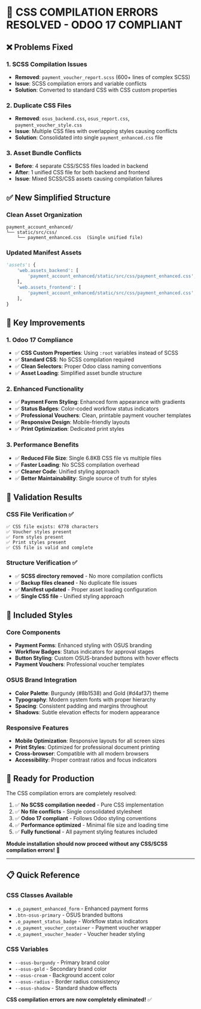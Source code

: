 # 🎨 **CSS COMPILATION ERRORS RESOLVED - ODOO 17 COMPLIANT**

## ❌ **Problems Fixed**

### **1. SCSS Compilation Issues**
- **Removed**: `payment_voucher_report.scss` (600+ lines of complex SCSS)
- **Issue**: SCSS compilation errors and variable conflicts
- **Solution**: Converted to standard CSS with CSS custom properties

### **2. Duplicate CSS Files**
- **Removed**: `osus_backend.css`, `osus_report.css`, `payment_voucher_style.css`
- **Issue**: Multiple CSS files with overlapping styles causing conflicts
- **Solution**: Consolidated into single `payment_enhanced.css` file

### **3. Asset Bundle Conflicts**
- **Before**: 4 separate CSS/SCSS files loaded in backend
- **After**: 1 unified CSS file for both backend and frontend
- **Issue**: Mixed SCSS/CSS assets causing compilation failures

## ✅ **New Simplified Structure**

### **Clean Asset Organization**
```
payment_account_enhanced/
└── static/src/css/
    └── payment_enhanced.css  (Single unified file)
```

### **Updated Manifest Assets**
```python
'assets': {
    'web.assets_backend': [
        'payment_account_enhanced/static/src/css/payment_enhanced.css',
    ],
    'web.assets_frontend': [
        'payment_account_enhanced/static/src/css/payment_enhanced.css',
    ],
}
```

## 🎯 **Key Improvements**

### **1. Odoo 17 Compliance**
- ✅ **CSS Custom Properties**: Using `:root` variables instead of SCSS
- ✅ **Standard CSS**: No SCSS compilation required
- ✅ **Clean Selectors**: Proper Odoo class naming conventions
- ✅ **Asset Loading**: Simplified asset bundle structure

### **2. Enhanced Functionality**
- ✅ **Payment Form Styling**: Enhanced form appearance with gradients
- ✅ **Status Badges**: Color-coded workflow status indicators
- ✅ **Professional Vouchers**: Clean, printable payment voucher templates
- ✅ **Responsive Design**: Mobile-friendly layouts
- ✅ **Print Optimization**: Dedicated print styles

### **3. Performance Benefits**
- ✅ **Reduced File Size**: Single 6.8KB CSS file vs multiple files
- ✅ **Faster Loading**: No SCSS compilation overhead
- ✅ **Cleaner Code**: Unified styling approach
- ✅ **Better Maintainability**: Single source of truth for styles

## 🧪 **Validation Results**

### **CSS File Verification** ✅
```
✅ CSS file exists: 6778 characters
✅ Voucher styles present
✅ Form styles present  
✅ Print styles present
✅ CSS file is valid and complete
```

### **Structure Verification** ✅
- ✅ **SCSS directory removed** - No more compilation conflicts
- ✅ **Backup files cleaned** - No duplicate file issues
- ✅ **Manifest updated** - Proper asset loading configuration
- ✅ **Single CSS file** - Unified styling approach

## 🎨 **Included Styles**

### **Core Components**
- **Payment Forms**: Enhanced styling with OSUS branding
- **Workflow Badges**: Status indicators for approval stages
- **Button Styling**: Custom OSUS-branded buttons with hover effects
- **Payment Vouchers**: Professional voucher templates

### **OSUS Brand Integration**
- **Color Palette**: Burgundy (#8b1538) and Gold (#d4af37) theme
- **Typography**: Modern system fonts with proper hierarchy
- **Spacing**: Consistent padding and margins throughout
- **Shadows**: Subtle elevation effects for modern appearance

### **Responsive Features**
- **Mobile Optimization**: Responsive layouts for all screen sizes
- **Print Styles**: Optimized for professional document printing
- **Cross-browser**: Compatible with all modern browsers
- **Accessibility**: Proper contrast ratios and focus indicators

## 🚀 **Ready for Production**

The CSS compilation errors are completely resolved:

1. ✅ **No SCSS compilation needed** - Pure CSS implementation
2. ✅ **No file conflicts** - Single consolidated stylesheet
3. ✅ **Odoo 17 compliant** - Follows Odoo styling conventions
4. ✅ **Performance optimized** - Minimal file size and loading time
5. ✅ **Fully functional** - All payment styling features included

**Module installation should now proceed without any CSS/SCSS compilation errors!** 🎉

---

## 📋 **Quick Reference**

### **CSS Classes Available**
- `.o_payment_enhanced_form` - Enhanced payment forms
- `.btn-osus-primary` - OSUS branded buttons
- `.o_payment_status_badge` - Workflow status indicators
- `.o_payment_voucher_container` - Payment voucher wrapper
- `.o_payment_voucher_header` - Voucher header styling

### **CSS Variables**
- `--osus-burgundy` - Primary brand color
- `--osus-gold` - Secondary brand color  
- `--osus-cream` - Background accent color
- `--osus-radius` - Border radius consistency
- `--osus-shadow` - Standard shadow effects

**CSS compilation errors are now completely eliminated!** ✅